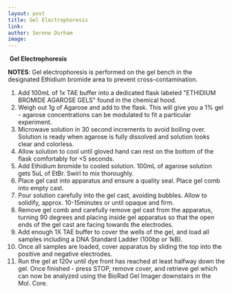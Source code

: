 ```yaml
---
layout: post 
title: Gel Electrophoresis
link: 
author: Serene Durham
image: 
---
```

​
**Gel Electrophoresis**

**NOTES**: Gel electrophoresis is performed on the gel bench in the designated Ethidium bromide area to prevent cross-contamination. 

1. Add 100mL of 1x TAE buffer into a dedicated flask labeled "ETHIDIUM BROMIDE AGAROSE GELS" found in the chemical hood. 
2. Weigh out 1g of Agarose and add to the flask. This will give you a 1% gel - agarose concentrations can be modulated to fit a particular experiment.
3. Microwave solution in 30 second increments to avoid boiling over. Solution is ready when agarose is fully dissolved and solution looks clear and colorless.
4. Allow solution to cool until gloved hand can rest on the bottom of the flask comfortably for <5 seconds.
5. Add Ethidium bromide to cooled solution. 100mL of agarose solution gets 5uL of EtBr. Swirl to mix thoroughly.
6. Place gel cast into apparatus and ensure a quality seal. Place gel comb into empty cast.
7. Pour solution carefully into the gel cast, avoiding bubbles. Allow to solidify, approx. 10-15minutes or until opaque and firm.
8. Remove gel comb and carefully remove gel cast from the apparatus, turning 90 degrees and placing inside gel apparatus so that the open ends of the gel cast are facing towards the electrodes.
9. Add enough 1X TAE buffer to cover the wells of the gel, and load all samples including a DNA Standard Ladder (100bp or 1kB).
10. Once all samples are loaded, cover apparatus by sliding the top into the positive and negative electrodes. 
11. Run the gel at 120v until dye front has reached at least halfway down the gel. Once finished - press STOP, remove cover, and retrieve gel which can now be analyzed using the BioRad Gel Imager downstairs in the Mol. Core.


